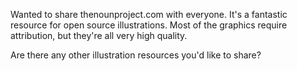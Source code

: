 Wanted to share thenounproject.com with everyone. It's a fantastic resource for open source illustrations. Most of the graphics require attribution, but they're all very high quality. 

Are there any other illustration resources you'd like to share?